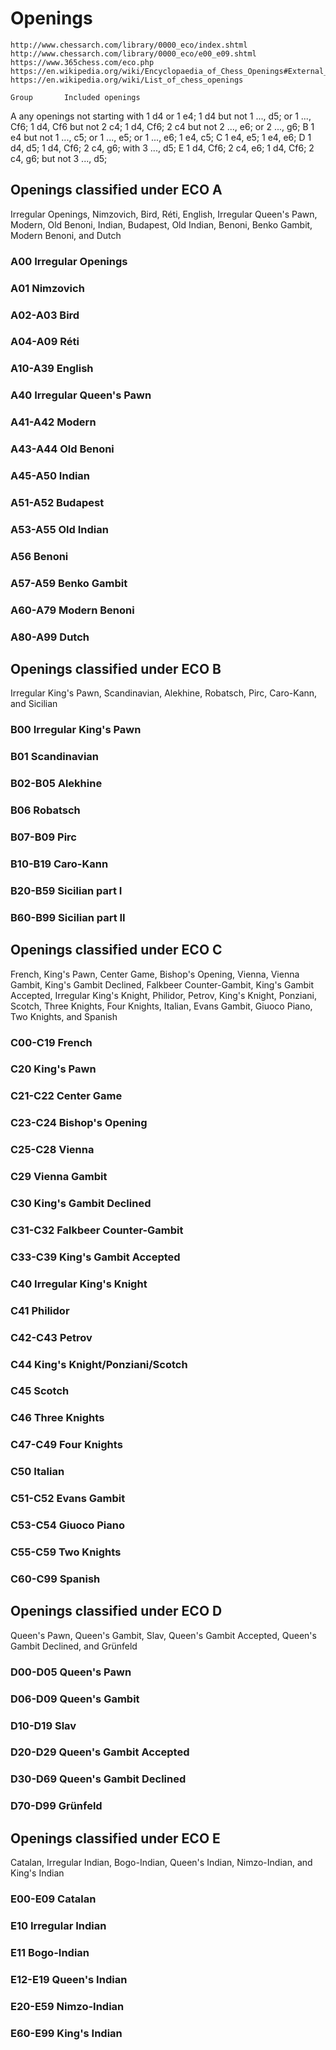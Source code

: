 # Openings

    http://www.chessarch.com/library/0000_eco/index.shtml
    http://www.chessarch.com/library/0000_eco/e00_e09.shtml
    https://www.365chess.com/eco.php
    https://en.wikipedia.org/wiki/Encyclopaedia_of_Chess_Openings#External_links
    https://en.wikipedia.org/wiki/List_of_chess_openings

    Group   	Included openings
A
    any openings not starting with 1 d4 or 1 e4;
    1 d4 but not 1 ..., d5; or 1 ..., Cf6;
    1 d4, Cf6 but not 2 c4;
    1 d4, Cf6; 2 c4 but not 2 ..., e6; or 2 ..., g6;
B
    1 e4 but not 1 ..., c5; or 1 ..., e5; or 1 ..., e6;
    1 e4, c5;
C
    1 e4, e5;
    1 e4, e6;
D
    1 d4, d5;
    1 d4, Cf6; 2 c4, g6; with 3 ..., d5;
E
    1 d4, Cf6; 2 c4, e6;
    1 d4, Cf6; 2 c4, g6; but not 3 ..., d5;


## Openings classified under ECO A
Irregular Openings, Nimzovich, Bird, Réti, English, Irregular Queen's Pawn, Modern, Old Benoni, Indian, Budapest, Old Indian, Benoni, Benko Gambit, Modern Benoni, and Dutch

### A00 Irregular Openings
### A01 Nimzovich
### A02-A03 Bird
### A04-A09 Réti
### A10-A39 English
### A40 Irregular Queen's Pawn
### A41-A42 Modern
### A43-A44 Old Benoni
### A45-A50 Indian
### A51-A52 Budapest
### A53-A55 Old Indian
### A56 Benoni
### A57-A59 Benko Gambit
### A60-A79 Modern Benoni
### A80-A99 Dutch

## Openings classified under ECO B
Irregular King's Pawn, Scandinavian, Alekhine, Robatsch, Pirc, Caro-Kann, and Sicilian

### B00 Irregular King's Pawn
### B01 Scandinavian
### B02-B05 Alekhine
### B06 Robatsch
### B07-B09 Pirc
### B10-B19 Caro-Kann
### B20-B59 Sicilian part I
### B60-B99 Sicilian part II

## Openings classified under ECO C
French, King's Pawn, Center Game, Bishop's Opening, Vienna, Vienna Gambit, King's Gambit Declined, Falkbeer Counter-Gambit, King's Gambit Accepted, Irregular King's Knight, Philidor, Petrov, King's Knight, Ponziani, Scotch, Three Knights, Four Knights, Italian, Evans Gambit, Giuoco Piano, Two Knights, and Spanish

### C00-C19 French
### C20 King's Pawn
### C21-C22 Center Game
### C23-C24 Bishop's Opening
### C25-C28 Vienna
### C29 Vienna Gambit
### C30 King's Gambit Declined
### C31-C32 Falkbeer Counter-Gambit
### C33-C39 King's Gambit Accepted
### C40 Irregular King's Knight
### C41 Philidor
### C42-C43 Petrov
### C44 King's Knight/Ponziani/Scotch
### C45 Scotch
### C46 Three Knights
### C47-C49 Four Knights
### C50 Italian
### C51-C52 Evans Gambit
### C53-C54 Giuoco Piano
### C55-C59 Two Knights
### C60-C99 Spanish

## Openings classified under ECO D
Queen's Pawn, Queen's Gambit, Slav, Queen's Gambit Accepted, Queen's Gambit Declined, and Grünfeld

### D00-D05 Queen's Pawn
### D06-D09 Queen's Gambit
### D10-D19 Slav
### D20-D29 Queen's Gambit Accepted
### D30-D69 Queen's Gambit Declined
### D70-D99 Grünfeld

## Openings classified under ECO E
Catalan, Irregular Indian, Bogo-Indian, Queen's Indian, Nimzo-Indian, and King's Indian

### E00-E09 Catalan
### E10 Irregular Indian
### E11 Bogo-Indian
### E12-E19 Queen's Indian
### E20-E59 Nimzo-Indian
### E60-E99 King's Indian
